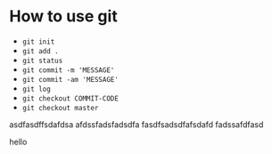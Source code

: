 # How to use git

- `git init`
- `git add .`
- `git status`
- `git commit -m 'MESSAGE'`
- `git commit -am 'MESSAGE'`
- `git log`
- `git checkout COMMIT-CODE`
- `git checkout master`

asdfasdffsdafdsa
afdssfadsfadsdfa
fasdfsadsdfafsdafd
fadssafdfasd

hello
